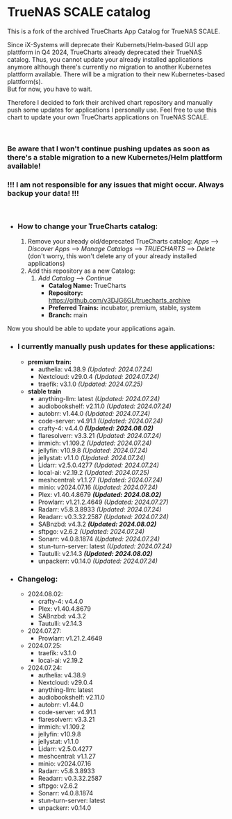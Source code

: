 # TrueNAS SCALE catalog

This is a fork of the archived TrueCharts App Catalog for TrueNAS SCALE.

Since iX-Systems will deprecate their Kubernets/Helm-based GUI app plattform in Q4 2024, TrueCharts already deprecated their TrueNAS catalog. Thus, you cannot update your already installed applications anymore although there's currently no migration to another Kubernetes plattform available. There will be a migration to their new Kubernetes-based plattform(s).  
But for now, you have to wait.

Therefore I decided to fork their archived chart repository and manually push some updates for applications I personally use. Feel free to use this chart to update your own TrueCharts applications on TrueNAS SCALE.

&nbsp;

### **Be aware that I won't continue pushing updates as soon as there's a stable migration to a new Kubernetes/Helm plattform available!**

### **!!! I am not responsible for any issues that might occur. Always backup your data! !!!**

&nbsp;

- ### How to change your TrueCharts catalog:
    
    1.  Remove your already old/deprecated TrueCharts catalog: *Apps* --> *Discover Apps* --> *Manage Catalogs* --> *TRUECHARTS* --> *Delete* (don't worry, this won't delete any of your already installed applications)
    2.  Add this repository as a new Catalog:
        1.  *Add Catalog* --> *Continue*
            - **Catalog Name:** TrueCharts
            - **Repository:** https://github.com/v3DJG6GL/truecharts_archive
            - **Preferred Trains:** incubator, premium, stable, system
            - **Branch:** main

Now you should be able to update your applications again.

- ### I currently manually push updates for these applications:
    
    - **premium train:**
        - authelia: v4.38.9 *(Updated: 2024.07.24)*
        - Nextcloud: v29.0.4 *(Updated: 2024.07.24)*
        - traefik: v3.1.0 *(Updated: 2024.07.25)*
    - **stable train**
        - anything-llm: latest *(Updated: 2024.07.24)*
        - audiobookshelf: v2.11.0 *(Updated: 2024.07.24)*
        - autobrr: v1.44.0 *(Updated: 2024.07.24)*
        - code-server: v4.91.1 *(Updated: 2024.07.24)*
		- crafty-4: v4.4.0 ***(Updated: 2024.08.02)***
        - flaresolverr: v3.3.21 *(Updated: 2024.07.24)*
        - immich: v1.109.2 *(Updated: 2024.07.24)*
        - jellyfin: v10.9.8 *(Updated: 2024.07.24)*
        - jellystat: v1.1.0 *(Updated: 2024.07.24)*
        - Lidarr: v2.5.0.4277 *(Updated: 2024.07.24)*
		- local-ai: v2.19.2 *(Updated: 2024.07.25)*
        - meshcentral: v1.1.27 *(Updated: 2024.07.24)*
        - minio: v2024.07.16 *(Updated: 2024.07.24)*
		- Plex: v1.40.4.8679 ***(Updated: 2024.08.02)***
        - Prowlarr: v1.21.2.4649 *(Updated: 2024.07.27)*
        - Radarr: v5.8.3.8933 *(Updated: 2024.07.24)*
        - Readarr: v0.3.32.2587 *(Updated: 2024.07.24)*
		- SABnzbd: v4.3.2 ***(Updated: 2024.08.02)***
        - sftpgo: v2.6.2 *(Updated: 2024.07.24)*
        - Sonarr: v4.0.8.1874 *(Updated: 2024.07.24)*
        - stun-turn-server: latest *(Updated: 2024.07.24)*
		- Tautulli: v2.14.3 ***(Updated: 2024.08.02)***
        - unpackerr: v0.14.0 *(Updated: 2024.07.24)*


- ### Changelog:

	- 2024.08.02:
		- crafty-4: v4.4.0
		- Plex: v1.40.4.8679
		- SABnzbd: v4.3.2
		- Tautulli: v2.14.3
	- 2024.07.27:
		- Prowlarr: v1.21.2.4649
	- 2024.07.25:
		- traefik: v3.1.0
		- local-ai: v2.19.2
	- 2024.07.24:
		- authelia: v4.38.9
		- Nextcloud: v29.0.4
		- anything-llm: latest
		- audiobookshelf: v2.11.0
		- autobrr: v1.44.0
		- code-server: v4.91.1
		- flaresolverr: v3.3.21
		- immich: v1.109.2
		- jellyfin: v10.9.8
		- jellystat: v1.1.0
		- Lidarr: v2.5.0.4277
		- meshcentral: v1.1.27
		- minio: v2024.07.16
		- Radarr: v5.8.3.8933
		- Readarr: v0.3.32.2587
		- sftpgo: v2.6.2
		- Sonarr: v4.0.8.1874
		- stun-turn-server: latest
		- unpackerr: v0.14.0